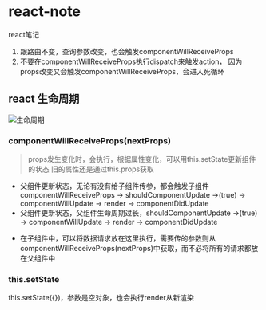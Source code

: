 # react-note
react笔记
1. 跟路由不变，查询参数改变，也会触发componentWillReceiveProps
2. 不要在componentWillReceiveProps执行dispatch来触发action， 因为props改变又会触发componentWillReceiveProps，会进入死循环

## react 生命周期
![生命周期](https://images2017.cnblogs.com/blog/1106982/201708/1106982-20170811224737742-1564011484.jpg)

### componentWillReceiveProps(nextProps)
> props发生变化时，会执行，根据属性变化，可以用this.setState更新组件的状态
> 旧的属性还是通过this.props获取
- 父组件更新状态，无论有没有给子组件传参，都会触发子组件componentWillReceiveProps -> shouldComponentUpdate ->(true) ->  componentWillUpdate -> render -> componentDidUpdate
- 父组件更新状态，父组件生命周期过长，shouldComponentUpdate ->(true) ->  componentWillUpdate -> render -> componentDidUpdate
* 在子组件中，可以将数据请求放在这里执行，需要传的参数则从componentWillReceiveProps(nextProps)中获取，而不必将所有的请求都放在父组件中

### this.setState
this.setState({})，参数是空对象，也会执行render从新渲染